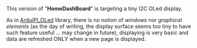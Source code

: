 This version of "**HomeDashBoard**" is targeting a tiny I2C OLed display.

As in [ArduiPI_OLed](https://github.com/destroyedlolo/ArduiPi_OLED) library, there is no notion of *windows* nor *graphical elements* (as the day of writing, the display surface seems too tiny to have such feature useful ... may change in future), displaying is very basic and data are refreshed ONLY when a new page is displayed.
